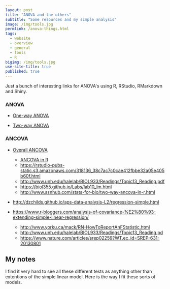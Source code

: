 ```yaml
---
layout: post
title: "ANOVA and the others"
subtitle: "Some resources and my simple analysis"
image: /img/tools.jpg
permlink: /anova-things.html
tags:
  - website
  - overview
  - general
  - tools
  - R
bigimg: /img/tools.jpg
use-site-title: true
published: true
---
```


Just a bunch of interesting links for ANOVA's using R, RStudio, RMarkdown and Shiny.

### ANOVA

- [One-way ANOVA](http://www.ssnhub.com/stats-for-bio/one-way-anova-in-r.html)

- [Two-way ANOVA](http://www.sthda.com/english/wiki/two-way-anova-test-in-r)

### ANCOVA

- [Overall ANCOVA](http://dwoll.de/rexrepos/posts/ancova.html)
    - [ANCOVA in R](https://stats.stackexchange.com/questions/51780/how-to-perform-an-ancova-in-r)
    - https://rstudio-pubs-static.s3.amazonaws.com/318136_38c7ac7c0cae412fbbe32a05e405b60f.html
    - http://www.unh.edu/halelab/BIOL933/Readings/Topic13_Reading.pdf
    - https://biol355.github.io/Labs/lab10_lm.html
    - http://www.ssnhub.com/stats-for-bio/two-way-ancova-in-r.html

- http://dzchilds.github.io/aps-data-analysis-L2/regression-simple.html

- https://www.r-bloggers.com/analysis-of-covariance-%E2%80%93-extending-simple-linear-regression/
    - http://www.yorku.ca/mack/RN-HowToReportAnFStatistic.html
    - http://www.unh.edu/halelab/BIOL933/Readings/Topic13_Reading.pd 
    - https://www.nature.com/articles/srep02259?WT.ec_id=SREP-631-20130801

## My notes

I find it very hard to see all these different tests as anything other than extentions of the simple linear model. Here is the way I fit these sorts of models.